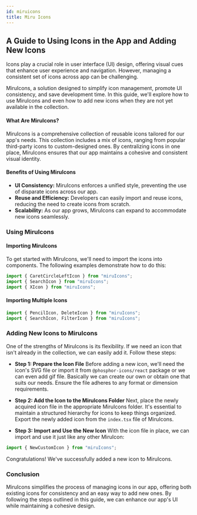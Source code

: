 ```yaml
---
id: miruicons
title: Miru Icons
---
```


## A Guide to Using Icons in the App and Adding New Icons

Icons play a crucial role in user interface (UI) design, offering visual cues
that enhance user experience and navigation. However, managing a consistent set
of icons across app can be challenging.

MiruIcons, a solution designed to simplify icon management, promote UI
consistency, and save development time. In this guide, we'll explore how to use
MiruIcons and even how to add new icons when they are not yet available in the
collection.

#### What Are MiruIcons?

MiruIcons is a comprehensive collection of reusable icons tailored for our app's
needs. This collection includes a mix of icons, ranging from popular third-party
icons to custom-designed ones. By centralizing icons in one place, MiruIcons
ensures that our app maintains a cohesive and consistent visual identity.

#### Benefits of Using MiruIcons

- **UI Consistency:** MiruIcons enforces a unified style, preventing the use of
  disparate icons across our app.
- **Reuse and Efficiency:** Developers can easily import and reuse icons,
  reducing the need to create icons from scratch.
- **Scalability:** As our app grows, MiruIcons can expand to accommodate new
  icons seamlessly.

### Using MiruIcons

#### Importing MiruIcons

To get started with MiruIcons, we'll need to import the icons into components.
The following examples demonstrate how to do this:

```javascript
import { CaretCircleLeftIcon } from "miruIcons";
import { SearchIcon } from "miruIcons";
import { XIcon } from "miruIcons";
```

#### Importing Multiple Icons

```javascript
import { PencilIcon, DeleteIcon } from "miruIcons";
import { SearchIcon, FilterIcon } from "miruIcons";
```

### Adding New Icons to MiruIcons

One of the strengths of MiruIcons is its flexibility. If we need an icon that
isn't already in the collection, we can easily add it. Follow these steps:

- **Step 1: Prepare the Icon File** Before adding a new icon, we'll need the
  icon's SVG file or import it from `@phosphor-icons/react` package or we can even add
  gif file. Basically we can create our own or obtain one that suits our needs.
  Ensure the file adheres to any format or dimension requirements.

- **Step 2: Add the Icon to the MiruIcons Folder** Next, place the newly
  acquired icon file in the appropriate MiruIcons folder. It's essential to
  maintain a structured hierarchy for icons to keep things organized. Export the
  newly added icon from the `index.tsx` file of MiruIcons.

- **Step 3: Import and Use the New Icon** With the icon file in place, we can
  import and use it just like any other MiruIcon:

```javascript
import { NewCustomIcon } from "miruIcons";
```

Congratulations! We've successfully added a new icon to MiruIcons.

### Conclusion

MiruIcons simplifies the process of managing icons in our app, offering both
existing icons for consistency and an easy way to add new ones. By following the
steps outlined in this guide, we can enhance our app's UI while maintaining a
cohesive design.
